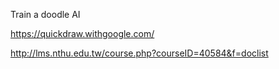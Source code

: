 Train a doodle AI

https://quickdraw.withgoogle.com/

http://lms.nthu.edu.tw/course.php?courseID=40584&f=doclist